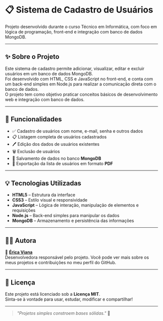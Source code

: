 # 📋 Sistema de Cadastro de Usuários

Projeto desenvolvido durante o curso Técnico em Informática, com foco em lógica de programação, front-end e integração com banco de dados MongoDB.

---

## ✨ Sobre o Projeto

Este sistema de cadastro permite adicionar, visualizar, editar e excluir usuários em um banco de dados MongoDB.  
Foi desenvolvido com HTML, CSS e JavaScript no front-end, e conta com um back-end simples em Node.js para realizar a comunicação direta com o banco de dados.  
O projeto tem como objetivo praticar conceitos básicos de desenvolvimento web e integração com banco de dados.

---

## 🔧 Funcionalidades

- ✅ Cadastro de usuários com nome, e-mail, senha e outros dados  
- 📋 Listagem completa de usuários cadastrados  
- 🖊️ Edição dos dados de usuários existentes  
- 🗑️ Exclusão de usuários  
- 💾 Salvamento de dados no banco **MongoDB**
- 📄 Exportação da lista de usuários em formato **PDF**

---

## 💡 Tecnologias Utilizadas

- **HTML5** – Estrutura da interface  
- **CSS3** – Estilo visual e responsividade  
- **JavaScript** – Lógica de interação, manipulação de elementos e requisições  
- **Node.js** – Back-end simples para manipular os dados  
- **MongoDB** – Armazenamento e persistência das informações

---

## 👩‍💻 Autora

🔸 **[Érica Viana](https://github.com/ericaviana12)**  
Desenvolvedora responsável pelo projeto. Você pode ver mais sobre os meus projetos e contribuições no meu perfil do GitHub.

---

## 📄 Licença

Este projeto está licenciado sob a **Licença MIT**.  
Sinta-se à vontade para usar, estudar, modificar e compartilhar!

---

> _"Projetos simples constroem bases sólidas."_ 🚀
